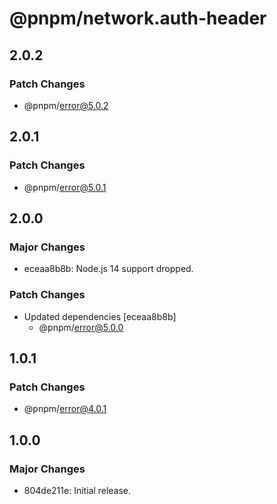 # @pnpm/network.auth-header

## 2.0.2

### Patch Changes

- @pnpm/error@5.0.2

## 2.0.1

### Patch Changes

- @pnpm/error@5.0.1

## 2.0.0

### Major Changes

- eceaa8b8b: Node.js 14 support dropped.

### Patch Changes

- Updated dependencies [eceaa8b8b]
  - @pnpm/error@5.0.0

## 1.0.1

### Patch Changes

- @pnpm/error@4.0.1

## 1.0.0

### Major Changes

- 804de211e: Initial release.
